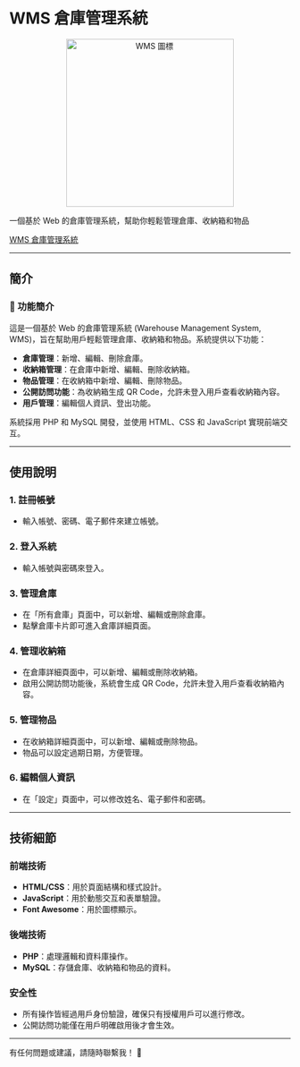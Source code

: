# WMS 倉庫管理系統

<p align="center">
  <a href="https://wms.jrytw.com" target="_blank">
    <img src="https://i.imgur.com/7qAn4lJ.png" alt="WMS 圖標" width="300"/>
  </a>
</p>

一個基於 Web 的倉庫管理系統，幫助你輕鬆管理倉庫、收納箱和物品

[WMS 倉庫管理系統](https://wms.jrytw.com)

---

## 簡介

### 🌟 功能簡介

這是一個基於 Web 的倉庫管理系統 (Warehouse Management System, WMS)，旨在幫助用戶輕鬆管理倉庫、收納箱和物品。系統提供以下功能：

- **倉庫管理**：新增、編輯、刪除倉庫。
- **收納箱管理**：在倉庫中新增、編輯、刪除收納箱。
- **物品管理**：在收納箱中新增、編輯、刪除物品。
- **公開訪問功能**：為收納箱生成 QR Code，允許未登入用戶查看收納箱內容。
- **用戶管理**：編輯個人資訊、登出功能。

系統採用 PHP 和 MySQL 開發，並使用 HTML、CSS 和 JavaScript 實現前端交互。

---

## 使用說明

### 1. 註冊帳號 
- 輸入帳號、密碼、電子郵件來建立帳號。

### 2. 登入系統 
- 輸入帳號與密碼來登入。

### 3. 管理倉庫 
- 在「所有倉庫」頁面中，可以新增、編輯或刪除倉庫。
- 點擊倉庫卡片即可進入倉庫詳細頁面。

### 4. 管理收納箱 
- 在倉庫詳細頁面中，可以新增、編輯或刪除收納箱。
- 啟用公開訪問功能後，系統會生成 QR Code，允許未登入用戶查看收納箱內容。

### 5. 管理物品 
- 在收納箱詳細頁面中，可以新增、編輯或刪除物品。
- 物品可以設定過期日期，方便管理。

### 6. 編輯個人資訊 
- 在「設定」頁面中，可以修改姓名、電子郵件和密碼。

---

## 技術細節

### 前端技術
- **HTML/CSS**：用於頁面結構和樣式設計。
- **JavaScript**：用於動態交互和表單驗證。
- **Font Awesome**：用於圖標顯示。

### 後端技術
- **PHP**：處理邏輯和資料庫操作。
- **MySQL**：存儲倉庫、收納箱和物品的資料。

### 安全性
- 所有操作皆經過用戶身份驗證，確保只有授權用戶可以進行修改。
- 公開訪問功能僅在用戶明確啟用後才會生效。

---

有任何問題或建議，請隨時聯繫我！ 🎉
